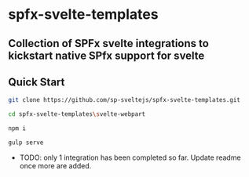# spfx-svelte-templates

## Collection of SPFx svelte integrations to kickstart native SPfx support for svelte

## Quick Start

```bash
git clone https://github.com/sp-sveltejs/spfx-svelte-templates.git

cd spfx-svelte-templates\svelte-webpart

npm i

gulp serve
```
- TODO: only 1 integration has been completed so far. Update readme once more are added.
